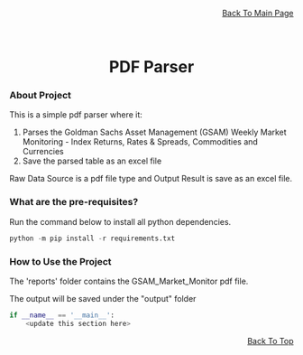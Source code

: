 <p align="right"><a href="https://github.com/ojudz08/AutomationProjects/tree/main">Back To Main Page</a></p>


<!-- PROJECT LOGO -->
<br />
<div align="center">
<h1 align="center">PDF Parser</h1>
</div>


<!-- ABOUT PROJECT -->
### About Project

This is a simple pdf parser where it:
1. Parses the Goldman Sachs Asset Management (GSAM) Weekly Market Monitoring - Index Returns, Rates & Spreads, Commodities and Currencies
2. Save the parsed table as an excel file

Raw Data Source is a pdf file type and Output Result is save as an excel file.

### What are the pre-requisites?

Run the command below to install all python dependencies.

```Python
python -m pip install -r requirements.txt
```



### How to Use the Project

The 'reports' folder contains the GSAM_Market_Monitor pdf file.

The output will be saved under the "output" folder

```Python
if __name__ == '__main__':
    <update this section here>

```


<p align="right"><a href="#top">Back To Top</a></p>
